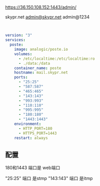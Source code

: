 https://36.150.108.152:1443/admin/

skypr.net 
admin@skypr.net 
admin@1234 

## 

## 
```yml

version: "3"
services:
  poste:
    image: analogic/poste.io
    volumes:
      - /etc/localtime:/etc/localtime:ro
      - ./data:/data
    container_name: poste
    hostname: mail.skypr.net
    ports:
      - "25:25"
      - "587:587"
      - "465:465"
      - "143:143"
      - "993:993"
      - "110:110"
      - "995:995"
      - "180:180"
      - "1443:1443"
    environment:
      - HTTP_PORT=180
      - HTTPS_PORT=1443
    restart: always

```

## 配置

180和1443 端口是 web端口

"25:25" 端口 是stmp
"143:143" 端口 是itmp

##  


